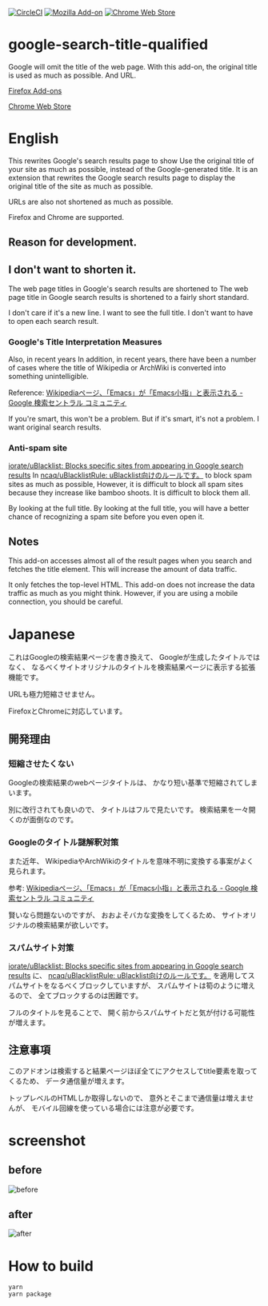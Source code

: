[![CircleCI](https://circleci.com/gh/ncaq/google-search-title-qualified.svg?style=svg)](https://circleci.com/gh/ncaq/google-search-title-qualified)
[![Mozilla Add-on](https://img.shields.io/amo/users/google-search-title-qualified.svg)](https://addons.mozilla.org/firefox/addon/google-search-title-qualified/)
[![Chrome Web Store](https://img.shields.io/chrome-web-store/users/bjcnnhojddnonjmhlpdjcdcfmofliagb.svg)](https://chrome.google.com/webstore/detail/google-search-title-quali/bjcnnhojddnonjmhlpdjcdcfmofliagb)

# google-search-title-qualified

Google will omit the title of the web page. With this add-on, the original title is used as much as possible.
And URL.

[Firefox Add-ons](https://addons.mozilla.org/firefox/addon/google-search-title-qualified/)

[Chrome Web Store](https://chrome.google.com/webstore/detail/google-search-title-quali/bjcnnhojddnonjmhlpdjcdcfmofliagb)

# English

This rewrites Google's search results page to show Use the original title of your site as much as possible, instead of the Google-generated title.
It is an extension that rewrites the Google search results page to display the original title of the site as much as possible.

URLs are also not shortened as much as possible.

Firefox and Chrome are supported.

## Reason for development.

## I don't want to shorten it.

The web page titles in Google's search results are shortened to The web page title in Google search results is shortened to a fairly short standard.

I don't care if it's a new line.
I want to see the full title.
I don't want to have to open each search result.

### Google's Title Interpretation Measures

Also, in recent years In addition, in recent years, there have been a number of cases where the title of Wikipedia or ArchWiki is converted into something unintelligible.

Reference: [Wikipediaページ、「Emacs」が「Emacs小指」と表示される - Google 検索セントラル コミュニティ](https://support.google.com/webmasters/thread/68265671/wikipedia%E3%83%9A%E3%83%BC%E3%82%B8%E3%80%81%E3%80%8Cemacs%E3%80%8D%E3%81%8C%E3%80%8Cemacs%E5%B0%8F%E6%8C%87%E3%80%8D%E3%81%A8%E8%A1%A8%E7%A4%BA%E3%81%95%E3%82%8C%E3%82%8B?hl=ja)

If you're smart, this won't be a problem.
But if it's smart, it's not a problem.
I want original search results.

### Anti-spam site

[iorate/uBlacklist: Blocks specific sites from appearing in Google search results](https://github.com/iorate/uBlacklist)
In
[ncaq/uBlacklistRule: uBlacklist向けのルールです。](https://github.com/ncaq/uBlacklistRule/)
to block spam sites as much as possible,
However, it is difficult to block all spam sites because they increase like bamboo shoots.
It is difficult to block them all.

By looking at the full title. By looking at the full title, you will have a better chance of recognizing a spam site before you even open it.

## Notes

This add-on accesses almost all of the result pages when you search and fetches the title element.
This will increase the amount of data traffic.

It only fetches the top-level HTML.
This add-on does not increase the data traffic as much as you might think.
However, if you are using a mobile connection, you should be careful.

# Japanese

これはGoogleの検索結果ページを書き換えて、
Googleが生成したタイトルではなく、
なるべくサイトオリジナルのタイトルを検索結果ページに表示する拡張機能です。

URLも極力短縮させません。

FirefoxとChromeに対応しています。

## 開発理由

### 短縮させたくない

Googleの検索結果のwebページタイトルは、
かなり短い基準で短縮されてしまいます。

別に改行されても良いので、
タイトルはフルで見たいです。
検索結果を一々開くのが面倒なのです。

### Googleのタイトル謎解釈対策

また近年、
WikipediaやArchWikiのタイトルを意味不明に変換する事案がよく見られます。

参考: [Wikipediaページ、「Emacs」が「Emacs小指」と表示される - Google 検索セントラル コミュニティ](https://support.google.com/webmasters/thread/68265671/wikipedia%E3%83%9A%E3%83%BC%E3%82%B8%E3%80%81%E3%80%8Cemacs%E3%80%8D%E3%81%8C%E3%80%8Cemacs%E5%B0%8F%E6%8C%87%E3%80%8D%E3%81%A8%E8%A1%A8%E7%A4%BA%E3%81%95%E3%82%8C%E3%82%8B?hl=ja)

賢いなら問題ないのですが、
おおよそバカな変換をしてくるため、
サイトオリジナルの検索結果が欲しいです。

### スパムサイト対策

[iorate/uBlacklist: Blocks specific sites from appearing in Google search results](https://github.com/iorate/uBlacklist)
に、
[ncaq/uBlacklistRule: uBlacklist向けのルールです。](https://github.com/ncaq/uBlacklistRule/)
を適用してスパムサイトをなるべくブロックしていますが、
スパムサイトは筍のように増えるので、
全てブロックするのは困難です。

フルのタイトルを見ることで、
開く前からスパムサイトだと気が付ける可能性が増えます。

## 注意事項

このアドオンは検索すると結果ページほぼ全てにアクセスしてtitle要素を取ってくるため、
データ通信量が増えます。

トップレベルのHTMLしか取得しないので、
意外とそこまで通信量は増えませんが、
モバイル回線を使っている場合には注意が必要です。

# screenshot

## before

![before](docs/before.png)

## after

![after](docs/after.png)

# How to build

~~~console
yarn
yarn package
~~~
